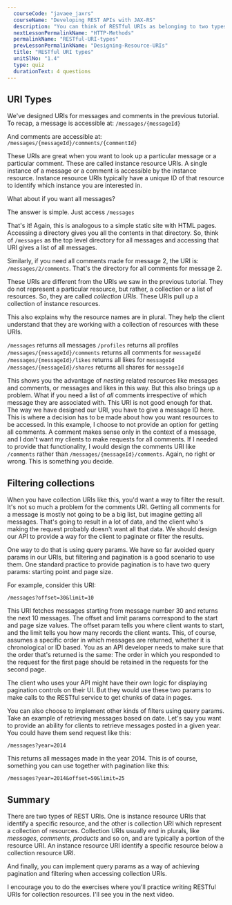 ```yaml
---
  courseCode: "javaee_jaxrs"
  courseName: "Developing REST APIs with JAX-RS"
  description: "You can think of RESTful URIs as belonging to two types: instance resource URIs and collection resource URIs. Let's understand what they mean."
  nextLessonPermalinkName: "HTTP-Methods"
  permalinkName: "RESTful-URI-types"
  prevLessonPermalinkName: "Designing-Resource-URIs"
  title: "RESTful URI types"
  unitSlNo: "1.4"
  type: quiz
  durationText: 4 questions
---
```


## URI Types

We've designed URIs for messages and comments in the previous tutorial. To recap, a message is accessible at:
`/messages/{messageId}`

And comments are accessible at:
`/messages/{messageId}/comments/{commentId}`

These URIs are great when you want to look up a particular message or a particular comment. These are called instance resource URIs. A single instance of a message or a comment is accessible by the instance resource. Instance resource URIs typically have a unique ID of that resource to identify which instance you are interested in.

What about if you want all messages?

The answer is simple. Just access 
`/messages`

That's it! Again, this is analogous to a simple static site with HTML pages. Accessing a directory gives you all the contents in that directory. So, think of `/messages` as the top level directory for all messages and accessing that URI gives a list of all messages.

Similarly, if you need all comments made for message 2, the URI is: `/messages/2/comments`. That's the directory for all comments for message 2.

These URIs are different from the URIs we saw in the previous tutorial. They do not represent a particular resource, but rather, a collection or a list of resources. So, they are called _collection URIs_. These URIs pull up a collection of instance resources. 

This also explains why the resource names are in plural. They help the client understand that they are working with a collection of resources with these URIs.

`/messages` returns all messages
`/profiles` returns all profiles
`/messages/{messageId}/comments` returns all comments for `messageId`
`/messages/{messageId}/likes` returns all likes for `messageId`
`/messages/{messageId}/shares` returns all shares for `messageId`


This shows you the advantage of _nesting_ related resources like messages and comments, or messages and likes in this way. But this also brings up a problem. What if you need a list of _all_ comments irrespective of which message they are associated with. This URI is not good enough for that. The way we have designed our URI, you have to give a message ID here. This is where a decision has to be made about how you want resources to be accessed. In this example, I choose to not provide an option for getting all comments. A comment makes sense only in the context of a message, and I don't want my clients to make requests for all comments. If I needed to provide that functionality, I would design the comments URI like `/comments` rather than `/messages/{messageId}/comments`. Again, no right or wrong. This is something you decide.

## Filtering collections

When you have collection URIs like this, you'd want a way to filter the result. It's not so much a problem for the comments URI. Getting all comments for a message is mostly not going to be a big list, but imagine getting all messages. That's going to result in a lot of data, and the client who's making the request probably doesn't want all that data. We should design our API to provide a way for the client to paginate or filter the results. 

One way to do that is using query params. We have so far avoided query params in our URIs, but filtering and pagination is a good scenario to use them. One standard practice to provide pagination is to have two query params: starting point and page size. 

For example, consider this URI:

`/messages?offset=30&limit=10`

This URI fetches messages starting from message number 30 and returns the next 10 messages. The offset and limit params correspond to the start and page size values. The offset param tells you where client wants to start, and the limit tells you how many records the client wants. This, of course, assumes a specific order in which messages are returned, whether it is chronological or ID based. You as an API developer needs to make sure that the order that's returned is the same: The order in which you responded to the request for the first page should be retained in the requests for the second page.

The client who uses your API might have their own logic for displaying pagination controls on their UI. But they would use these two params to make calls to the RESTful service to get chunks of data in pages.

You can also choose to implement other kinds of filters using query params. Take an example of retrieving messages based on date. Let's say you want to provide an ability for clients to retrieve messages posted in a given year. You could have them send request like this:

`/messages?year=2014`

This returns all messages made in the year 2014. This is of course, something you can use together with pagination like this:

`/messages?year=2014&offset=50&limit=25`

## Summary

There are two types of REST URIs. One is instance resource URIs that identify a specific resource, and the other is collection URI which represent a collection of resources. Collection URIs usually end in plurals, like *messages*, *comments*, *products* and so on, and are typically a portion of the resource URI. An instance resource URI identify a specific resource below a collection resource URI.

And finally, you can implement query params as a way of achieving pagination and filtering when accessing collection URIs.

I encourage you to do the exercises where you'll practice writing RESTful URIs for collection resources. I'll see you in the next video.
